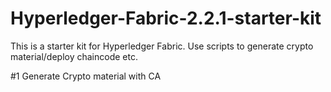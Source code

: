 # Hyperledger-Fabric-2.2.1-starter-kit
This is a starter kit for Hyperledger Fabric. Use scripts to generate crypto material/deploy chaincode etc.

#1 Generate Crypto material with CA
